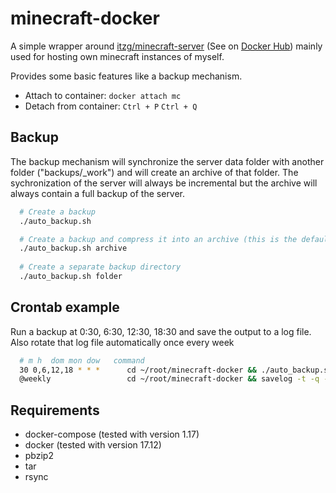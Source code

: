 # minecraft-docker

A simple wrapper around [itzg/minecraft-server](https://github.com/itzg/dockerfiles) (See on [Docker Hub](https://hub.docker.com/r/itzg/minecraft-server/)) mainly used for hosting own minecraft instances of myself.

Provides some basic features like a backup mechanism.

* Attach to container: `docker attach mc`
* Detach from container: `Ctrl + P` `Ctrl + Q`


## Backup

The backup mechanism will synchronize the server data folder with another folder ("backups/_work") and will create an archive of that folder. The sychronization of the server will always be incremental but the archive will always contain a full backup of the server.

```sh
  # Create a backup
  ./auto_backup.sh

  # Create a backup and compress it into an archive (this is the default mode. bz2. will be used)
  ./auto_backup.sh archive
  
  # Create a separate backup directory
  ./auto_backup.sh folder
```


## Crontab example

Run a backup at 0:30, 6:30, 12:30, 18:30 and save the output to a log file. Also rotate that log file automatically once every week

```sh
  # m h  dom mon dow   command
  30 0,6,12,18 * * *      cd ~/root/minecraft-docker && ./auto_backup.sh >> backups/backups.log
  @weekly                 cd ~/root/minecraft-docker && savelog -t -q -n -c 7 backups/backups.log
```


## Requirements

- docker-compose (tested with version 1.17)
- docker (tested with version 17.12)
- pbzip2
- tar
- rsync
